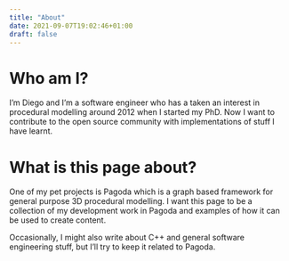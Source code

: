 ```yaml
---
title: "About"
date: 2021-09-07T19:02:46+01:00
draft: false
---
```


# Who am I?

I’m Diego and I’m a software engineer who has a taken an interest in procedural
modelling around 2012 when I started my PhD. Now I want to contribute to the
open source community with implementations of stuff I have learnt.

# What is this page about?

One of my pet projects is Pagoda which is a graph based framework for general
purpose 3D procedural modelling. I want this page to be a collection of my
development work in Pagoda and examples of how it can be used to create
content.

Occasionally, I might also write about C++ and general software engineering
stuff, but I’ll try to keep it related to Pagoda.
